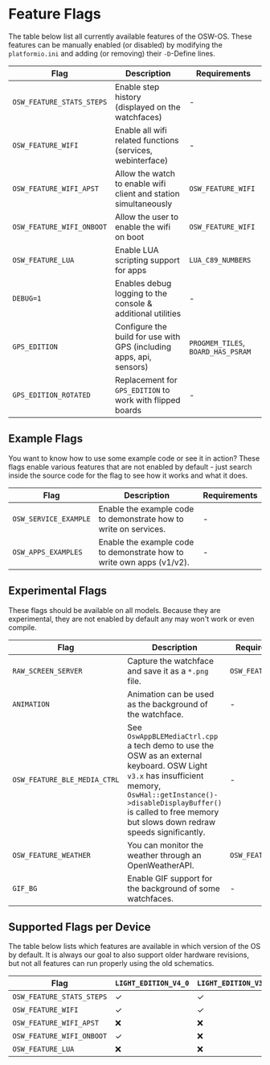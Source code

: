 # Feature Flags
The table below list all currently available features of the OSW-OS. These features can be manually enabled (or disabled) by modifying the `platformio.ini` and adding (or removing) their `-D`-Define lines.

Flag | Description | Requirements
----------- | ----------- | -----------
`OSW_FEATURE_STATS_STEPS` | Enable step history (displayed on the watchfaces) | -
`OSW_FEATURE_WIFI` | Enable all wifi related functions (services, webinterface) | -
`OSW_FEATURE_WIFI_APST` | Allow the watch to enable wifi client and station simultaneously | `OSW_FEATURE_WIFI`
`OSW_FEATURE_WIFI_ONBOOT` | Allow the user to enable the wifi on boot | `OSW_FEATURE_WIFI`
`OSW_FEATURE_LUA` | Enable LUA scripting support for apps | `LUA_C89_NUMBERS`
`DEBUG=1` | Enables debug logging to the console & additional utilities | -
`GPS_EDITION` | Configure the build for use with GPS (including apps, api, sensors) | `PROGMEM_TILES`, `BOARD_HAS_PSRAM`
`GPS_EDITION_ROTATED` | Replacement for `GPS_EDITION` to work with flipped boards | -

## Example Flags

You want to know how to use some example code or see it in action? These flags enable various features that are not enabled by default - just search inside the source code for the flag to see how it works and what it does.

Flag | Description | Requirements
----------- | ----------- | -----------
`OSW_SERVICE_EXAMPLE` | Enable the example code to demonstrate how to write on services. | -
`OSW_APPS_EXAMPLES` | Enable the example code to demonstrate how to write own apps (v1/v2). | -

## Experimental Flags

These flags should be available on all models. Because they are experimental, they are not enabled by default any may won't work or even compile.

Flag | Description | Requirements
----------- | ----------- | -----------
`RAW_SCREEN_SERVER` | Capture the watchface and save it as a `*.png` file. | `OSW_FEATURE_WIFI`
`ANIMATION` | Animation can be used as the background of the watchface. | -
`OSW_FEATURE_BLE_MEDIA_CTRL` | See `OswAppBLEMediaCtrl.cpp` a tech demo to use the OSW as an external keyboard. OSW Light `v3.x` has insufficient memory, <br>`OswHal::getInstance()->disableDisplayBuffer()` is called to free memory <br>but slows down redraw speeds significantly. | -
`OSW_FEATURE_WEATHER` | You can monitor the weather through an OpenWeatherAPI. | `OSW_FEATURE_WIFI`
`GIF_BG` | Enable GIF support for the background of some watchfaces. | -

## Supported Flags per Device
The table below lists which features are available in which version of the OS by default. It is always our goal to also support older hardware revisions, but not all features can run properly using the old schematics.

Flag | `LIGHT_EDITION_V4_0` | `LIGHT_EDITION_V3_3` | `LIGHT_EDITION_V3_2` | `LIGHT_EDITION_DEV_LUA` | `GPS_EDITION_V3_1` | `GPS_EDITION_DEV_ROTATED`
----------- | ----------- | ----------- | ----------- | ----------- | ----------- | -----------
`OSW_FEATURE_STATS_STEPS` | ✓ | ✓ | ✓ | ❌ | ✓ | ✓
`OSW_FEATURE_WIFI` | ✓ | ✓ | ✓ | ❌ | ✓ | ✓
`OSW_FEATURE_WIFI_APST` | ❌ | ❌ | ❌ | ❌ | ✓ | ✓
`OSW_FEATURE_WIFI_ONBOOT` | ✓ | ❌ | ❌ | ❌ | ✓ | ✓
`OSW_FEATURE_LUA` | ❌ | ❌ | ❌ | ✓ | ❌ | ❌